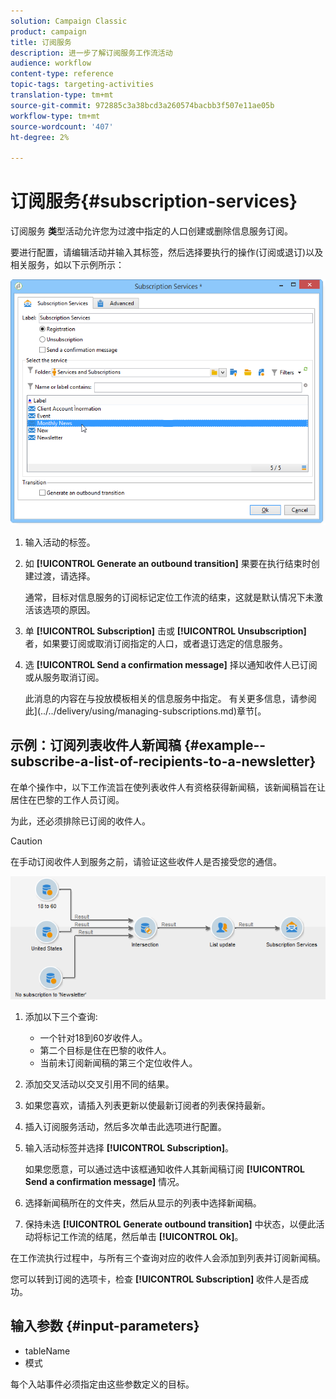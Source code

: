 ```yaml
---
solution: Campaign Classic
product: campaign
title: 订阅服务
description: 进一步了解订阅服务工作流活动
audience: workflow
content-type: reference
topic-tags: targeting-activities
translation-type: tm+mt
source-git-commit: 972885c3a38bcd3a260574bacbb3f507e11ae05b
workflow-type: tm+mt
source-wordcount: '407'
ht-degree: 2%

---
```



# 订阅服务{#subscription-services}

订阅服务 **类**&#x200B;型活动允许您为过渡中指定的人口创建或删除信息服务订阅。

要进行配置，请编辑活动并输入其标签，然后选择要执行的操作(订阅或退订)以及相关服务，如以下示例所示：

![](assets/edit_service_inscription.png)

1. 输入活动的标签。
1. 如 **[!UICONTROL Generate an outbound transition]** 果要在执行结束时创建过渡，请选择。

   通常，目标对信息服务的订阅标记定位工作流的结束，这就是默认情况下未激活该选项的原因。

1. 单 **[!UICONTROL Subscription]** 击或 **[!UICONTROL Unsubscription]** 者，如果要订阅或取消订阅指定的人口，或者退订选定的信息服务。
1. 选 **[!UICONTROL Send a confirmation message]** 择以通知收件人已订阅或从服务取消订阅。

   此消息的内容在与投放模板相关的信息服务中指定。 有关更多信息，请参阅此](../../delivery/using/managing-subscriptions.md)章节[。

## 示例：订阅列表收件人新闻稿 {#example--subscribe-a-list-of-recipients-to-a-newsletter}

在单个操作中，以下工作流旨在使列表收件人有资格获得新闻稿，该新闻稿旨在让居住在巴黎的工作人员订阅。

为此，还必须排除已订阅的收件人。

>[!CAUTION]
>
>在手动订阅收件人到服务之前，请验证这些收件人是否接受您的通信。

![](assets/subscription_services_example.png)

1. 添加以下三个查询:

   * 一个针对18到60岁收件人。
   * 第二个目标是住在巴黎的收件人。
   * 当前未订阅新闻稿的第三个定位收件人。

1. 添加交叉活动以交叉引用不同的结果。
1. 如果您喜欢，请插入列表更新以使最新订阅者的列表保持最新。
1. 插入订阅服务活动，然后多次单击此选项进行配置。
1. 输入活动标签并选择 **[!UICONTROL Subscription]**。

   如果您愿意，可以通过选中该框通知收件人其新闻稿订阅 **[!UICONTROL Send a confirmation message]** 情况。

1. 选择新闻稿所在的文件夹，然后从显示的列表中选择新闻稿。
1. 保持未选 **[!UICONTROL Generate outbound transition]** 中状态，以便此活动将标记工作流的结尾，然后单击 **[!UICONTROL Ok]**。

在工作流执行过程中，与所有三个查询对应的收件人会添加到列表并订阅新闻稿。

您可以转到订阅的选项卡，检查 **[!UICONTROL Subscription]** 收件人是否成功。

## 输入参数 {#input-parameters}

* tableName
* 模式

每个入站事件必须指定由这些参数定义的目标。
